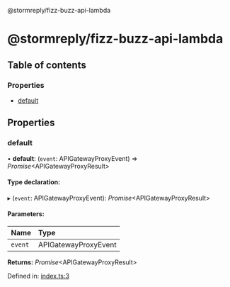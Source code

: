 @stormreply/fizz-buzz-api-lambda

# @stormreply/fizz-buzz-api-lambda

## Table of contents

### Properties

- [default](README.md#default)

## Properties

### default

• **default**: (`event`: APIGatewayProxyEvent) => *Promise*<APIGatewayProxyResult\>

#### Type declaration:

▸ (`event`: APIGatewayProxyEvent): *Promise*<APIGatewayProxyResult\>

#### Parameters:

Name | Type |
:------ | :------ |
`event` | APIGatewayProxyEvent |

**Returns:** *Promise*<APIGatewayProxyResult\>

Defined in: [index.ts:3](https://github.com/stormreply/fizz-buzz-api/blob/030d9a2/packages/lambda/src/index.ts#L3)
